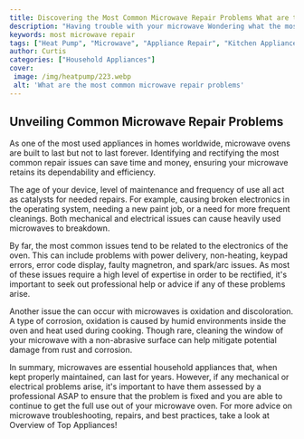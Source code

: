 ```yaml
---
title: Discovering the Most Common Microwave Repair Problems What are the Most Common Issues
description: "Having trouble with your microwave Wondering what the most common microwave repair problems are Read this blog post to find out and to learn how to fix them"
keywords: most microwave repair
tags: ["Heat Pump", "Microwave", "Appliance Repair", "Kitchen Appliances", "Appliance Guide"]
author: Curtis
categories: ["Household Appliances"]
cover: 
 image: /img/heatpump/223.webp
 alt: 'What are the most common microwave repair problems'
---
```

## Unveiling Common Microwave Repair Problems

As one of the most used appliances in homes worldwide, microwave ovens are built to last but not to last forever. Identifying and rectifying the most common repair issues can save time and money, ensuring your microwave retains its dependability and efficiency. 

The age of your device, level of maintenance and frequency of use all act as catalysts for needed repairs. For example, causing broken electronics in the operating system, needing a new paint job, or a need for more frequent cleanings. Both mechanical and electrical issues can cause heavily used microwaves to breakdown. 

By far, the most common issues tend to be related to the electronics of the oven. This can include problems with power delivery, non-heating, keypad errors, error code display, faulty magnetron, and spark/arc issues. As most of these issues require a high level of expertise in order to be rectified, it's important to seek out professional help or advice if any of these problems arise. 

Another issue the can occur with microwaves is oxidation and discoloration. A type of corrosion, oxidation is caused by humid environments inside the oven and heat used during cooking. Though rare, cleaning the window of your microwave with a non-abrasive surface can help mitigate potential damage from rust and corrosion.

In summary, microwaves are essential household appliances that, when kept properly maintained, can last for years. However, if any mechanical or electrical problems arise, it's important to have them assessed by a professional ASAP to ensure that the problem is fixed and you are able to continue to get the full use out of your microwave oven. For more advice on microwave troubleshooting, repairs, and best practices, take a look at Overview of Top Appliances!
